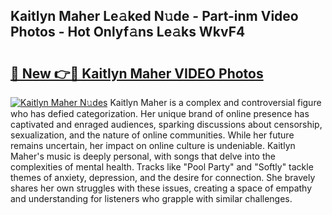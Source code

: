 ## Kaitlyn Maher Le𝚊ked N𝚞de - Part-inm Video Photos - Hot Onlyf𝚊ns Le𝚊ks WkvF4

# <h2><a href="http://ab46178.deff.icu/?id=Kaitlyn+Maher">🔗 New 👉🔴 Kaitlyn Maher VIDEO Photos</a></h2>

[![Kaitlyn Maher N𝚞des](https://i.imgur.com/rIISA9y.gif)](http://ab46178.deff.icu/?id=Kaitlyn+Maher)
Kaitlyn Maher is a complex and controversial figure who has defied categorization. Her unique brand of online presence has captivated and enraged audiences, sparking discussions about censorship, sexualization, and the nature of online communities. While her future remains uncertain, her impact on online culture is undeniable. Kaitlyn Maher's music is deeply personal, with songs that delve into the complexities of mental health. Tracks like "Pool Party" and "Softly" tackle themes of anxiety, depression, and the desire for connection. She bravely shares her own struggles with these issues, creating a space of empathy and understanding for listeners who grapple with similar challenges.
